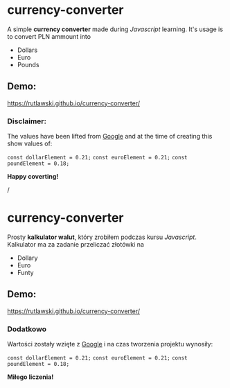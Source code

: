 # currency-converter

A simple **currency converter** made during *Javascript* learning. It's usage is to convert PLN ammount into
- Dollars
- Euro
- Pounds

## Demo:
https://rutlawski.github.io/currency-converter/

### Disclaimer:
The values have been lifted from [Google](https://www.google.com/search?q=przelicznik+walut&rlz=1C1AVFC_enPL1024PL1024&oq=przeliczik&aqs=chrome.1.69i57j0i10i433i512l5j0i10i512l4.6350j1j7&sourceid=chrome&ie=UTF-8)
and at the time of creating this show values of:

```const dollarElement = 0.21;```
```const euroElement = 0.21;```
```const poundElement = 0.18;```

**Happy coverting!**

/

# currency-converter

Prosty **kalkulator walut**, który zrobiłem podczas kursu *Javascript*. Kalkulator ma za zadanie przeliczać złotówki na
- Dollary
- Euro
- Funty

## Demo:
https://rutlawski.github.io/currency-converter/

### Dodatkowo
Wartości zostały wzięte z [Google](https://www.google.com/search?q=przelicznik+walut&rlz=1C1AVFC_enPL1024PL1024&oq=przeliczik&aqs=chrome.1.69i57j0i10i433i512l5j0i10i512l4.6350j1j7&sourceid=chrome&ie=UTF-8)
i na czas tworzenia projektu wynosiły:

```const dollarElement = 0.21;```
```const euroElement = 0.21;```
```const poundElement = 0.18;```

**Miłego liczenia!**
